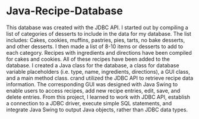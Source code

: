 # Java-Recipe-Database

This database was created with the JDBC API. I started out by compiling a list of categories of desserts to include in the data for my database. The list includes: Cakes, cookies, muffins, pastries, pies, tarts, no bake desserts, and other desserts. I then made a list of 8-10 items or desserts to add to each category. Recipes with ingredients and directions have been compiled for cakes and cookies. All of these recipes have been added to the database. I created a Java class for the database, a class for database variable placeholders (i.e. type, name, ingredients, directions), a GUI class, and a main method class. crand utilized the JDBC API to retrieve recipe data information. The corresponding GUI was designed with Java Swing to enable users to access recipes, add new recipe entries, edit, save, and delete entries. From this project, I learned to work with JDBC API, establish a connection to a JDBC driver, execute simple SQL statements, and integrate Java Swing to output Java objects, rather than JDBC data types. 
